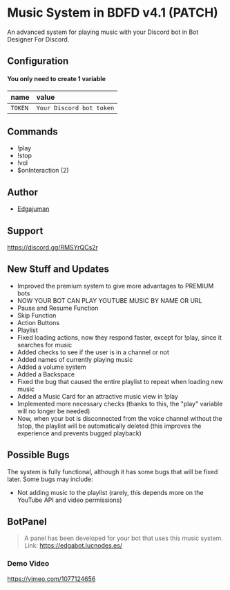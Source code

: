 # Music System in BDFD v4.1 (PATCH)

An advanced system for playing music with your Discord bot in Bot Designer For Discord.

## Configuration

#### You only need to create 1 variable

| name | value |
| :-------- | :------- |
| `TOKEN` | `Your Discord bot token` |

## Commands
- !play
- !stop
- !vol
- $onInteraction (2)

## Author

- [Edgajuman](https://github.com/edgajuman)

## Support

https://discord.gg/RMSYrQCs2r

## New Stuff and Updates
- Improved the premium system to give more advantages to PREMIUM bots
- NOW YOUR BOT CAN PLAY YOUTUBE MUSIC BY NAME OR URL
- Pause and Resume Function
- Skip Function
- Action Buttons
- Playlist
- Fixed loading actions, now they respond faster, except for !play, since it searches for music
- Added checks to see if the user is in a channel or not
- Added names of currently playing music
- Added a volume system
- Added a Backspace
- Fixed the bug that caused the entire playlist to repeat when loading new music
- Added a Music Card for an attractive music view in !play
- Implemented more necessary checks (thanks to this, the "play" variable will no longer be needed)
- Now, when your bot is disconnected from the voice channel without the !stop, the playlist will be automatically deleted (this improves the experience and prevents bugged playback)

## Possible Bugs
The system is fully functional, although it has some bugs that will be fixed later.
Some bugs may include:
- Not adding music to the playlist (rarely, this depends more on the YouTube API and video permissions)

## BotPanel
> A panel has been developed for your bot that uses this music system.
Link: https://edgabot.lucnodes.es/
### Demo Video
https://vimeo.com/1077124656
